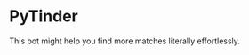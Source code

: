 # PyTinder

This bot might help you find more matches literally effortlessly.

<creation in progress...>
